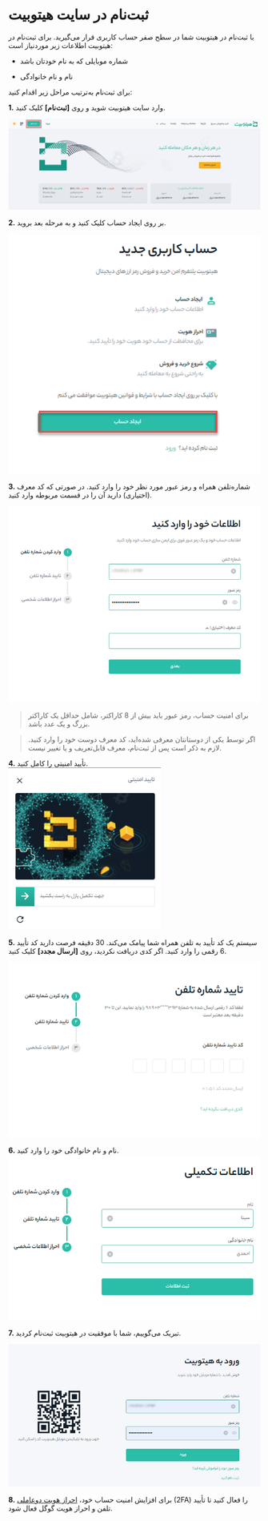 
# ثبت‌نام در سایت هیتوبیت

با ثبت‌نام در هیتوبیت شما در سطح صفر حساب کاربری قرار می‌گیرید. برای ثبت‌نام در هیتوبیت اطلاعات زیر موردنیاز است:

- شماره موبایلی که به نام خودتان باشد

- نام و نام خانوادگی

برای ثبت‌‌نام به‌ترتیب مراحل زیر اقدام کنید:


**1.** وارد سایت  هیتوبیت شوید و روی **[ثبت‌نام]** کلیک کنید.

![صفحه ثبت‌نام در هیتوبیت](register-on-hitobit.png)

**2.**	بر روی ایجاد حساب کلیک کنید و به مرحله بعد بروید.

![صفحه ایحاد حساب کاربری](How-to-Register-on-Hitobit2.png)

**3.**	شماره‌تلفن همراه و رمز عبور مورد نظر خود را وارد کنید. در صورتی که کد معرف (اختیاری) دارید آن را در قسمت مربوطه وارد کنید. 

![ورود اطلاعات حساب کاربری](How-to-Register-on-Hitobit3.png)

>برای امنیت حساب، رمز عبور باید بیش از 8 کاراکتر، شامل حداقل یک کاراکتر بزرگ و یک عدد باشد.

>اگر توسط یکی از دوستانتان معرفی شده‌اید، کد معرف دوست خود را وارد کنید. لازم به ذکر است پس از ثبت‌نام، معرف قابل‌تعریف و یا تغییر نیست.

**4.**	تأیید امنیتی را کامل کنید.<br>
![تأیید امنیتی](How-to-Register-on-Hitobit4.png)

**5.**	سیستم یک کد تأیید به تلفن همراه شما پیامک می‌کند. 30 دقیقه فرصت دارید کد تأیید 6 رقمی را وارد کنید. اگر کدی دریافت نکردید، روی **[ارسال مجدد]** کلیک کنید.

![تأیید شماره تلفن](How-to-Register-on-Hitobit5.png)

**6.**	نام و نام خانوادگی خود را وارد کنید.<br>
![تکمیل اطلاعات حساب کاربری](How-to-Register-on-Hitobit6.png)

**7.**	تبریک می‌گوییم، شما با موفقیت در هیتوبیت ثبت‌نام کردید.

![ورود به هیتوبیت](How-to-Register-on-Hitobit7.png)

**8.**	برای افزایش امنیت حساب خود، [احراز هویت دوعاملی](https://github.com/HitoBitCo/FAQDocs/blob/main/Account-Functions/Two-factor-Authentication/How-to-Enable-Google-Authentication/How-to-Enable-Google-Authentication.md) (2FA) را فعال کنید تا تأیید تلفن و احراز هویت گوگل فعال شود.


